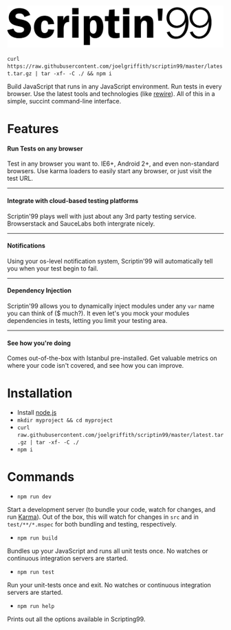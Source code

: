 ![Scriptin' 99](https://raw.githubusercontent.com/joelgriffith/scriptin99/master/images/scriptinlogo.png)

`curl https://raw.githubusercontent.com/joelgriffith/scriptin99/master/latest.tar.gz | tar -xf- -C ./ && npm i`

Build JavaScript that runs in any JavaScript environment. Run tests in every browser. Use the latest tools and technologies (like [rewire](https://github.com/jhnns/rewire)). All of this in a simple, succint command-line interface.

# Features

#### Run Tests on any browser
Test in any browser you want to. IE6+, Android 2+, and even non-standard browsers. Use karma loaders to easily start any browser, or just visit the test URL.

***

#### Integrate with cloud-based testing platforms
Scriptin'99 plays well with just about any 3rd party testing service. Browserstack and SauceLabs both intergrate nicely.
 
***

#### Notifications
Using your os-level notification system, Scriptin'99 will automatically tell you when your test begin to fail.

***

#### Dependency Injection
Scriptin'99 allows you to dynamically inject modules under any `var` name you can think of ($ much?). It even let's you mock your modules dependencies in tests, letting you limit your testing area.

***

#### See how you're doing
Comes out-of-the-box with Istanbul pre-installed. Get valuable metrics on where your code isn't covered, and see how you can improve.

# Installation

- Install [node.js](https://nodejs.org/)
- `mkdir myproject && cd myproject`
- `curl raw.githubusercontent.com/joelgriffith/scriptin99/master/latest.tar.gz | tar -xf- -C ./`
- `npm i`

# Commands

- `npm run dev`

Start a development server (to bundle your code, watch for changes, and run [Karma](http://karma-runner.github.io/0.12/index.html)). Out of the box, this will watch for changes in `src` and in `test/**/*.mspec` for both bundling and testing, respectively.

- `npm run build`

Bundles up your JavaScript and runs all unit tests once. No watches or continuous integration servers are started.

- `npm run test`

Run your unit-tests once and exit. No watches or continuous integration servers are started.

- `npm run help`

Prints out all the options available in Scripting99.
